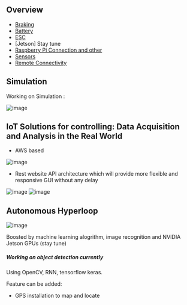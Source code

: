 ## Overview
- [Braking](Pages/Brakings_info.html)
- [Battery](Pages/Battery.html)
- [ESC](Pages/ESC_info.html)
- [Jetson] Stay tune
- [Raspberry Pi Connection and other](Pages/Pi.html)
- [Sensors](Pages/Sensors.html)
- [Remote Connectivity](Pages/Connectivity.html)

## Simulation

Working on Simulation :

![image](https://user-images.githubusercontent.com/34621440/84543900-42a98a80-acca-11ea-942b-1b6a587238de.png)


## IoT Solutions for controlling: Data Acquisition and Analysis in the Real World
- AWS based

![image](https://user-images.githubusercontent.com/34621440/84542263-1e987a00-acc7-11ea-8eff-68847152100c.png)

- Rest website API architecture which will provide more flexible and responsive GUI without any delay

![image](https://user-images.githubusercontent.com/34621440/84542678-f3625a80-acc7-11ea-8d64-77427a870b2e.png)
![image](https://user-images.githubusercontent.com/34621440/84542871-4f2ce380-acc8-11ea-9ec2-0c029846d3fc.png)

## Autonomous Hyperloop

![image](https://user-images.githubusercontent.com/34621440/84543070-a59a2200-acc8-11ea-9f0a-29555be89b42.png)

Boosted by machine learning alogrithm, image recognition and NVIDIA Jetson GPUs (stay tune) 
##### Working on object detection currently
Using OpenCV, RNN, tensorflow keras.

Feature can be added: 
 - GPS installation to map and locate
